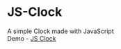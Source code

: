 # JS-Clock
A simple Clock made with JavaScript<br>
Demo - [JS Clock](https://phe0nix.github.io/JS-Clock) 
